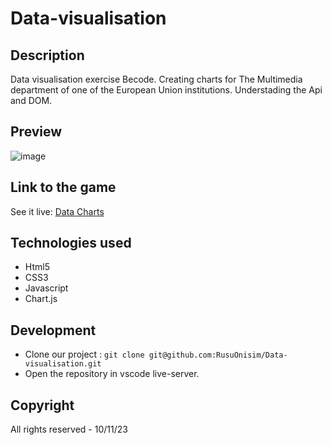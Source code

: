 # Data-visualisation

## Description

Data visualisation exercise Becode. Creating charts for The Multimedia department of one of the European Union institutions. Understading the Api and DOM. 

## Preview

![image](https://i.imgur.com/ZYYf6t6.png)

## Link to the game
See it live: [Data Charts](https://rusuonisim.github.io/Data-visualisation/)


## Technologies used
- Html5
- CSS3
- Javascript
- Chart.js

## Development
- Clone our project : `git clone git@github.com:RusuOnisim/Data-visualisation.git`
- Open the repository in vscode live-server.


## Copyright
All rights reserved - 10/11/23

